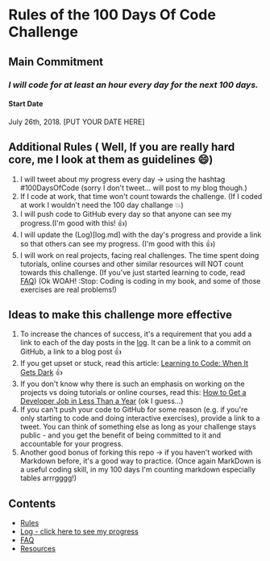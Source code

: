 # Rules of the 100 Days Of Code Challenge

## Main Commitment
### *I will code for at least an hour every day for the next 100 days.*

#### Start Date
July 26th, 2018. [PUT YOUR DATE HERE]

## Additional Rules ( Well, If you are really hard core, me I look at them as guidelines :smile:)
1. I will tweet about my progress every day -> using the hashtag #100DaysOfCode (sorry I don't tweet... will post to my blog though.)
2. If I code at work, that time won't count towards the challenge. (If I coded at work I wouldn't need the 100 day challange :boom:)
3. I will push code to GitHub every day so that anyone can see my progress.(I'm good with this! :thumbsup:)
4. I will update the (Log)[log.md] with the day's progress and provide a link so that others can see my progress. (I'm good with this :thumbsup:)
5. I will work on real projects, facing real challenges. The time spent doing tutorials, online courses and other similar resources will NOT count towards this challenge. (If you've just started learning to code, read [FAQ](FAQ.md)) (Ok WOAH! :Stop: Coding is coding in my book, and some of those exercises are real problems!)

## Ideas to make this challenge more effective
1. To increase the chances of success, it's a requirement that you add a link to each of the day posts in the [log](log.md). It can be a link to a commit on GitHub, a link to a blog post :thumbsup:
2. If you get upset or stuck, read this article: [Learning to Code: When It Gets Dark](https://medium.freecodecamp.com/learning-to-code-when-it-gets-dark-e485edfb58fd) :thumbsup:
3. If you don't know why there is such an emphasis on working on the projects vs doing tutorials or online courses, read this: [How to Get a Developer Job in Less Than a Year](https://medium.freecodecamp.com/how-to-get-a-developer-job-in-less-than-a-year-c27bbfe71645) (ok I guess...)
4. If you can't push your code to GitHub for some reason (e.g. if you're only starting to code and doing interactive exercises), provide a link to a tweet. You can think of something else as long as your challenge stays public - and you get the benefit of being committed to it and accountable for your progress.
5. Another good bonus of forking this repo -> if you haven't worked with Markdown before, it's a good way to practice. (Once again MarkDown is a useful coding skill, in my 100 days I'm counting markdown especially tables arrrgggg!)

## Contents
* [Rules](rules.md)
* [Log - click here to see my progress](log.md)
* [FAQ](FAQ.md)
* [Resources](resources.md)
